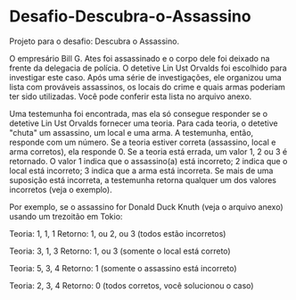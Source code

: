 Desafio-Descubra-o-Assassino
============================

Projeto para o desafio: Descubra o Assassino.

O empresário Bill G. Ates foi assassinado e o corpo dele foi deixado na frente da delegacia de polícia. O detetive Lin Ust Orvalds foi escolhido para investigar este caso. Após uma série de investigações, ele organizou uma lista com prováveis assassinos, os locais do crime e quais armas poderiam ter sido utilizadas. Você pode conferir esta lista no arquivo anexo.

Uma testemunha foi encontrada, mas ela só consegue responder se o detetive Lin Ust Orvalds fornecer uma teoria. Para cada teoria, o detetive "chuta" um assassino, um local e uma arma. A testemunha, então, responde com um número. Se a teoria estiver correta (assassino, local e arma corretos), ela responde 0. Se a teoria está errada, um valor 1, 2 ou 3 é retornado. O valor 1 indica que o assassino(a) está incorreto; 2 indica que o local está incorreto; 3 indica que a arma está incorreta. Se mais de uma suposição está incorreta, a testemunha retorna qualquer um dos valores incorretos (veja o exemplo).

Por exemplo, se o assassino for Donald Duck Knuth (veja o arquivo anexo) usando um trezoitão em Tokio:

Teoria: 1, 1, 1
Retorno: 1, ou 2, ou 3 (todos estão incorretos) 

Teoria: 3, 1, 3
Retorno: 1, ou 3 (somente o local está correto)

Teoria: 5, 3, 4
Retorno: 1 (somente o assassino está incorreto)

Teoria: 2, 3, 4
Retorno: 0 (todos corretos, você solucionou o caso)
